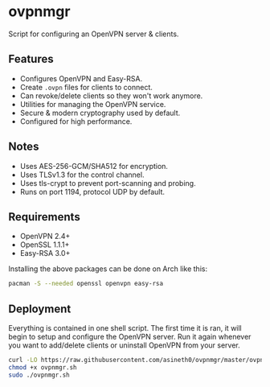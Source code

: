 # ovpnmgr

Script for configuring an OpenVPN server & clients.

## Features

* Configures OpenVPN and Easy-RSA.
* Create `.ovpn` files for clients to connect.
* Can revoke/delete clients so they won't work anymore.
* Utilities for managing the OpenVPN service.
* Secure & modern cryptography used by default.
* Configured for high performance.

## Notes

* Uses AES-256-GCM/SHA512 for encryption.
* Uses TLSv1.3 for the control channel.
* Uses tls-crypt to prevent port-scanning and probing.
* Runs on port 1194, protocol UDP by default.

## Requirements

* OpenVPN 2.4+
* OpenSSL 1.1.1+
* Easy-RSA 3.0+

Installing the above packages can be done on Arch like this:

```sh
pacman -S --needed openssl openvpn easy-rsa
```

## Deployment

Everything is contained in one shell script. The first time it is ran, it
will begin to setup and configure the OpenVPN server. Run it again whenever
you want to add/delete clients or uninstall OpenVPN from your server.

```sh
curl -LO https://raw.githubusercontent.com/asineth0/ovpnmgr/master/ovpnmgr.sh
chmod +x ovpnmgr.sh
sudo ./ovpnmgr.sh
```
